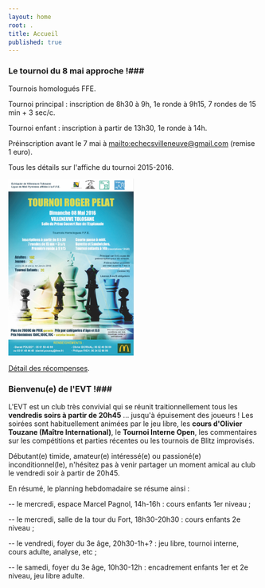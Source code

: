 ```yaml
---
layout: home
root: .
title: Accueil
published: true
---
```


### Le tournoi du 8 mai approche !###

Tournois homologués FFE.

Tournoi principal : inscription de 8h30 à 9h, 1e ronde à 9h15, 7 rondes de 15 min + 3 sec/c.

Tournoi enfant : inscription à partir de 13h30, 1e ronde à 14h.

Préinscription avant le 7 mai à [mailto:echecsvilleneuve@gmail.com](mailto:echecsvilleneuve@gmail.com "Me préinscrire") (remise 1 euro).

Tous les détails sur l'affiche du tournoi 2015-2016.

<img src="/documents/affiche_du_tournoi_roger_pelat_2016.jpg" style="width: 50%;"/>


[Détail des récompenses](/documents/prix_du_tournoi_roger_pelat_2016.png).

### Bienvenu(e) de l'EVT !###

L'EVT est un club très convivial qui se réunit traitionnellement tous les **vendredis soirs à partir de 20h45** ... jusqu'à épuisement des joueurs ! Les soirées sont habituellement animées par le jeu libre, les **cours d'Olivier Touzane (Maître International)**, le **Tournoi Interne Open**, les commentaires sur les compétitions et parties récentes ou les tournois de Blitz improvisés.

Débutant(e) timide, amateur(e) intéressé(e) ou passioné(e) inconditionnel(le), n'hésitez pas à venir partager un moment amical au club le vendredi soir à partir de 20h45.

En résumé, le planning hebdomadaire se résume ainsi :

-- le mercredi, espace Marcel Pagnol, 14h-16h : cours enfants 1er niveau ;

-- le mercredi, salle de la tour du Fort, 18h30-20h30 : cours enfants 2e niveau ;

-- le vendredi, foyer du 3e âge, 20h30-1h+? : jeu libre, tournoi interne, cours adulte, analyse, etc ;

-- le samedi, foyer du 3e âge, 10h30-12h : encadrement enfants 1er et 2e niveau, jeu libre adulte.
